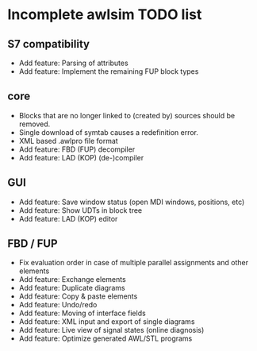 Incomplete awlsim TODO list
===========================

S7 compatibility
----------------

* Add feature: Parsing of attributes
* Add feature: Implement the remaining FUP block types

core
----

* Blocks that are no longer linked to (created by) sources should be removed.
* Single download of symtab causes a redefinition error.
* XML based .awlpro file format
* Add feature: FBD (FUP) decompiler
* Add feature: LAD (KOP) (de-)compiler

GUI
---

* Add feature: Save window status (open MDI windows, positions, etc)
* Add feature: Show UDTs in block tree
* Add feature: LAD (KOP) editor

FBD / FUP
---------

* Fix evaluation order in case of multiple parallel assignments and other elements
* Add feature: Exchange elements
* Add feature: Duplicate diagrams
* Add feature: Copy & paste elements
* Add feature: Undo/redo
* Add feature: Moving of interface fields
* Add feature: XML input and export of single diagrams
* Add feature: Live view of signal states (online diagnosis)
* Add feature: Optimize generated AWL/STL programs
